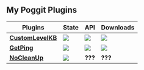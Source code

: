 ## My Poggit Plugins

| **Plugins** | **State** | **API** | **Downloads** |
| --- | --- | --- | --- |
| **[**CustomLevelKB**](https://github.com/SVega9848/CustomLevelKB)** | *<a href="https://poggit.pmmp.io/p/CustomLevelKB"><img src="https://poggit.pmmp.io/shield.state/CustomLevelKB"></a>* | **<a href="https://poggit.pmmp.io/p/CustomLevelKB"><img src="https://poggit.pmmp.io/shield.api/CustomLevelKB"></a>** | **<a href="https://poggit.pmmp.io/p/CustomLevelKB"><img src="https://poggit.pmmp.io/shield.dl.total/CustomLevelKB"></a>**|
| **[**GetPing**](https://github.com/SVega9848/GetPing)** | **<a href="https://poggit.pmmp.io/p/GetPing"><img src="https://poggit.pmmp.io/shield.state/GetPing"></a>** | <a href="https://poggit.pmmp.io/p/GetPing"><img src="https://poggit.pmmp.io/shield.api/GetPing"></a> | <a href="https://poggit.pmmp.io/p/GetPing"><img src="https://poggit.pmmp.io/shield.dl.total/GetPing"></a>|
| **[**NoCleanUp**](https://github.com/SVega9848/NoCleanUp)** | **<a href="https://poggit.pmmp.io/p/NoCleanUp"><img src="https://poggit.pmmp.io/shield.state/NoCleanUp"></a>** | **???** | **???** |

